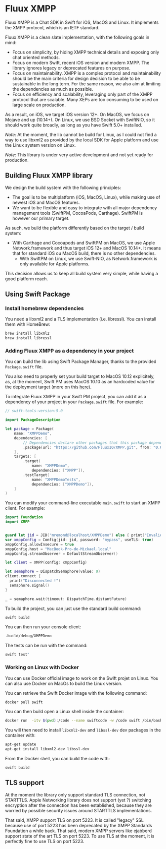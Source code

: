 # Fluux XMPP

Fluux XMPP is a Chat SDK in Swift for iOS, MacOS and Linux. It implements the XMPP protocol, which is an IETF standard.

Fluux XMPP is a clean slate implementation, with the following goals in mind:

- Focus on simplicity, by hiding XMPP technical details and exposing only chat oriented methods.
- Focus on modern Swift, recent iOS version and modern XMPP. The library ignores legacy or deprecated features on purpose.
- Focus on maintainability. XMPP is a complex protocol and maintainability should be the main criteria for design decision to be able to be sustainable in the long term. For the same reason, we also aim at limiting the dependencies as much as possible.
- Focus on efficiency and scalability, leveraging only part of the XMPP protocol that are scalable. Many XEPs are too consuming to be used on large scale on production.

As a result, on iOS, we target iOS version 12+. On MacOS, we focus on Mojave and up (10.14+). On Linux, we use BSD Socket with SwiftNIO, so it should work quite broadly, as long as you have Swift 5.0+ installed.

*Note*: At the moment, the lib cannot be  build for Linux, as I could not find a way to use libxml2 as provided by the local SDK for Apple
platform and use the Linux system version on Linux.

*Note*: This library is under very active development and not yet ready for production.

## Building Fluux XMPP library

We design the build system with the following principles:

- The goal is to be multiplatform (iOS, MacOS, Linux), while making use of newest iOS and MacOS features.
- We want to be flexible and easy to integrate with all major dependency management tools (SwiftPM, CocoaPods, Carthage). SwiftPM is 
however our primary target.

As such, we build the platform differently based on the target / build system:

- With Carthage and Cocoapods and SwiftPM on MacOS, we use Apple Network.framework and thus target iOS 12+ and MacOS 10.14+.
  It means that for standard iOS ou MacOS build, there is no other dependencies.
  - With SwiftPM on Linux, we use Swift-NIO, as Network.framework is only available for Apple platforms.

This decision allows us to keep all build system very simple, while having a good platform reach.

## Using Swift Package

### Install homebrew dependencies

You need a libxml2 and a TLS implementation (i.e. libressl). You can install them with HomeBrew:

```bash
brew install libxml2
brew install libressl
```

### Adding Fluux XMPP as a dependency in your project 

You can build the lib using Swift Package Manager, thanks to the provided `Package.swift` file.

You also need to properly set your build target to MacOS 10.12 explicitely, as, at the moment, Swift PM uses MacOS 10.10 as an 
hardcoded value for the deployment target (more on this [here](https://oleb.net/blog/2017/04/swift-3-1-package-manager-deployment-target/)).

To integrate Fluux XMPP in your Swift PM project, you can add it as a dependency of your project in your
`Package.swift` file. For example:

```swift
// swift-tools-version:5.0

import PackageDescription

let package = Package(
    name: "XMPPDemo",
    dependencies: [
        // Dependencies declare other packages that this package depends on.
        .package(url: "https://github.com/FluuxIO/XMPP.git", from: "0.0.2"),
    ],
    targets: [
        .target(
            name: "XMPPDemo",
            dependencies: ["XMPP"]),
        .testTarget(
            name: "XMPPDemoTests",
            dependencies: ["XMPPDemo"]),
    ]
)
```

You can modify your command-line executable `main.swift` to start an XMPP client. For example:

```swift
import Foundation
import XMPP


guard let jid = JID("mremond@localhost/XMPPDemo") else { print("Invalid JID"); exit(1) }
var xmppConfig = Config(jid: jid, password: "mypass", useTLS: true)
xmppConfig.allowInsecure = true
xmppConfig.host = "MacBook-Pro-de-Mickael.local"
xmppConfig.streamObserver = DefaultStreamObserver()

let client = XMPP(config: xmppConfig)

let semaphore = DispatchSemaphore(value: 0)
client.connect {
  print("Disconnected !")
  semaphore.signal() 
}

_ = semaphore.wait(timeout: DispatchTime.distantFuture)
```

To build the project, you can just use the standard build command:

```bash
swift build
```

You can then run your console client:

```bash
.build/debug/XMPPDemo
```

The tests can be run with the command:

```bash
swift test"
```

### Working on Linux with Docker

You can use Docker official image to work on the Swift projet on Linux. You can also use Docker on MacOs to build
the Linux version.

You can retrieve the Swift Docker image with the following command:

```bash
docker pull swift
```

You can then build open a Linux shell inside the container:

```bash
docker run  -itv $(pwd):/code --name swiftcode -w /code swift /bin/bash
```

You will then need to install `libxml2-dev` and `libssl-dev` dev packages in the container with:

```bash
apt-get update
apt-get install libxml2-dev libssl-dev
```

From the Docker shell, you can build the code with:

```
swift build
```

## TLS support

At the moment the library only support standard TLS connection, not STARTTLS.
Apple Networking library does not support (yet ?) switching encryption after the connection
has been established, because they are worried by possible security issues around STARTTLS
implementations.

That said, XMPP support TLS on port 5223. It is called "legacy" SSL because use of port 5223
has been deprecated by the XMPP Standards Foundation a while back. That said, modern XMPP servers
like ejabberd support state of the art TLS on port 5223.
To use TLS at the moment, it is perfectly fine to use TLS on port 5223.
